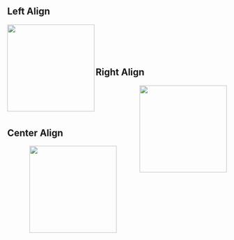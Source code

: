 ## Left Align
<p ><img align="left" width="200" src="https://via.placeholder.com/400x200"></p>

<br/><br/><br/><br/>

## Right Align
<p ><img align="right" width="200" src="https://via.placeholder.com/400x200"></p>

<br/><br/><br/><br/>

## Center Align
<p align="center" ><img width="200" src="https://via.placeholder.com/400x200"></p>
